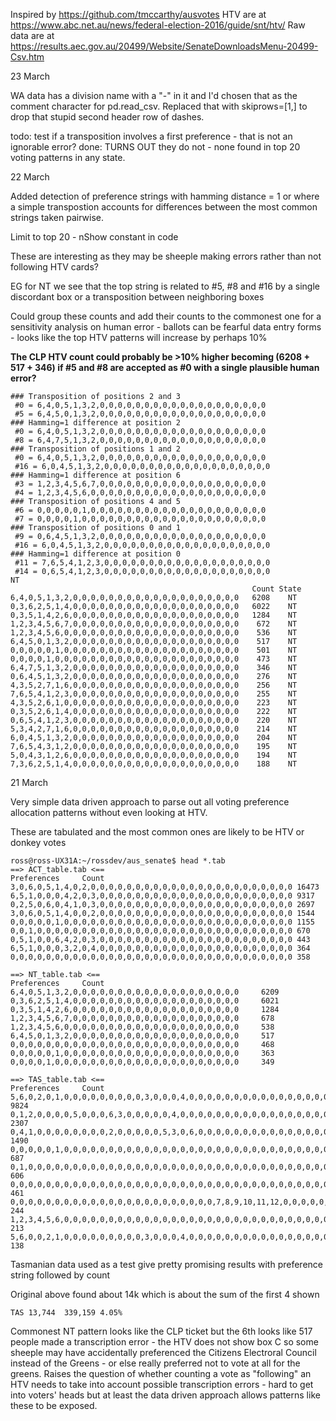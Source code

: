 Inspired by https://github.com/tmccarthy/ausvotes
HTV are at https://www.abc.net.au/news/federal-election-2016/guide/snt/htv/
Raw data are at https://results.aec.gov.au/20499/Website/SenateDownloadsMenu-20499-Csv.htm

23 March

WA data has a division name with a "-" in it and I'd chosen that as the comment character for
pd.read_csv. Replaced that with skiprows=[1,] to drop that stupid second header row of dashes.

todo: test if a transposition involves a first preference - that is not an ignorable error?
done: TURNS OUT they do not - none found in top 20 voting patterns in any state.

22 March

Added detection of preference strings with hamming distance = 1 or where a simple transpostion accounts for
differences between the most common strings taken pairwise.

Limit to top 20 - nShow constant in code

These are interesting as they may be sheeple making errors rather than not following HTV cards?

EG for NT we see that the top string is related to #5, #8 and #16 by a single discordant box or a transposition between neighboring boxes

Could group these counts and add their counts to the commonest one for a sensitivity analysis on human error - ballots can be
fearful data entry forms - looks like the top HTV patterns will increase by perhaps 10%

**The CLP HTV count could probably be >10% higher becoming (6208 + 517 + 346)
if #5 and #8 are accepted as #0 with a single plausible human error?**

~~~~
### Transposition of positions 2 and 3
 #0 = 6,4,0,5,1,3,2,0,0,0,0,0,0,0,0,0,0,0,0,0,0,0,0,0,0,0
 #5 = 6,4,5,0,1,3,2,0,0,0,0,0,0,0,0,0,0,0,0,0,0,0,0,0,0,0
### Hamming=1 difference at position 2
 #0 = 6,4,0,5,1,3,2,0,0,0,0,0,0,0,0,0,0,0,0,0,0,0,0,0,0,0
 #8 = 6,4,7,5,1,3,2,0,0,0,0,0,0,0,0,0,0,0,0,0,0,0,0,0,0,0
### Transposition of positions 1 and 2
 #0 = 6,4,0,5,1,3,2,0,0,0,0,0,0,0,0,0,0,0,0,0,0,0,0,0,0,0
 #16 = 6,0,4,5,1,3,2,0,0,0,0,0,0,0,0,0,0,0,0,0,0,0,0,0,0,0
### Hamming=1 difference at position 6
 #3 = 1,2,3,4,5,6,7,0,0,0,0,0,0,0,0,0,0,0,0,0,0,0,0,0,0,0
 #4 = 1,2,3,4,5,6,0,0,0,0,0,0,0,0,0,0,0,0,0,0,0,0,0,0,0,0
### Transposition of positions 4 and 5
 #6 = 0,0,0,0,0,1,0,0,0,0,0,0,0,0,0,0,0,0,0,0,0,0,0,0,0,0
 #7 = 0,0,0,0,1,0,0,0,0,0,0,0,0,0,0,0,0,0,0,0,0,0,0,0,0,0
### Transposition of positions 0 and 1
 #9 = 0,6,4,5,1,3,2,0,0,0,0,0,0,0,0,0,0,0,0,0,0,0,0,0,0,0
 #16 = 6,0,4,5,1,3,2,0,0,0,0,0,0,0,0,0,0,0,0,0,0,0,0,0,0,0
### Hamming=1 difference at position 0
 #11 = 7,6,5,4,1,2,3,0,0,0,0,0,0,0,0,0,0,0,0,0,0,0,0,0,0,0
 #14 = 0,6,5,4,1,2,3,0,0,0,0,0,0,0,0,0,0,0,0,0,0,0,0,0,0,0
NT
                                                      Count State
6,4,0,5,1,3,2,0,0,0,0,0,0,0,0,0,0,0,0,0,0,0,0,0,0,0   6208    NT
0,3,6,2,5,1,4,0,0,0,0,0,0,0,0,0,0,0,0,0,0,0,0,0,0,0   6022    NT
0,3,5,1,4,2,6,0,0,0,0,0,0,0,0,0,0,0,0,0,0,0,0,0,0,0   1284    NT
1,2,3,4,5,6,7,0,0,0,0,0,0,0,0,0,0,0,0,0,0,0,0,0,0,0    672    NT
1,2,3,4,5,6,0,0,0,0,0,0,0,0,0,0,0,0,0,0,0,0,0,0,0,0    536    NT
6,4,5,0,1,3,2,0,0,0,0,0,0,0,0,0,0,0,0,0,0,0,0,0,0,0    517    NT
0,0,0,0,0,1,0,0,0,0,0,0,0,0,0,0,0,0,0,0,0,0,0,0,0,0    501    NT
0,0,0,0,1,0,0,0,0,0,0,0,0,0,0,0,0,0,0,0,0,0,0,0,0,0    473    NT
6,4,7,5,1,3,2,0,0,0,0,0,0,0,0,0,0,0,0,0,0,0,0,0,0,0    346    NT
0,6,4,5,1,3,2,0,0,0,0,0,0,0,0,0,0,0,0,0,0,0,0,0,0,0    276    NT
4,3,5,2,7,1,6,0,0,0,0,0,0,0,0,0,0,0,0,0,0,0,0,0,0,0    256    NT
7,6,5,4,1,2,3,0,0,0,0,0,0,0,0,0,0,0,0,0,0,0,0,0,0,0    255    NT
4,3,5,2,6,1,0,0,0,0,0,0,0,0,0,0,0,0,0,0,0,0,0,0,0,0    223    NT
0,3,5,2,6,1,4,0,0,0,0,0,0,0,0,0,0,0,0,0,0,0,0,0,0,0    222    NT
0,6,5,4,1,2,3,0,0,0,0,0,0,0,0,0,0,0,0,0,0,0,0,0,0,0    220    NT
5,3,4,2,7,1,6,0,0,0,0,0,0,0,0,0,0,0,0,0,0,0,0,0,0,0    214    NT
6,0,4,5,1,3,2,0,0,0,0,0,0,0,0,0,0,0,0,0,0,0,0,0,0,0    204    NT
7,6,5,4,3,1,2,0,0,0,0,0,0,0,0,0,0,0,0,0,0,0,0,0,0,0    195    NT
5,0,4,3,1,2,6,0,0,0,0,0,0,0,0,0,0,0,0,0,0,0,0,0,0,0    194    NT
7,3,6,2,5,1,4,0,0,0,0,0,0,0,0,0,0,0,0,0,0,0,0,0,0,0    188    NT
~~~~

21 March

Very simple data driven approach to parse out all voting preference allocation patterns
without even looking at HTV. 

These are tabulated and the most common ones are likely to be HTV or donkey votes

~~~~
ross@ross-UX31A:~/rossdev/aus_senate$ head *.tab
==> ACT_table.tab <==
Preferences     Count
3,0,6,0,5,1,4,0,2,0,0,0,0,0,0,0,0,0,0,0,0,0,0,0,0,0,0,0,0,0,0,0 16473
6,5,1,0,0,0,4,2,0,3,0,0,0,0,0,0,0,0,0,0,0,0,0,0,0,0,0,0,0,0,0,0 9317
0,2,5,0,6,0,4,1,0,3,0,0,0,0,0,0,0,0,0,0,0,0,0,0,0,0,0,0,0,0,0,0 2697
3,0,6,0,5,1,4,0,0,2,0,0,0,0,0,0,0,0,0,0,0,0,0,0,0,0,0,0,0,0,0,0 1544
0,0,0,0,0,1,0,0,0,0,0,0,0,0,0,0,0,0,0,0,0,0,0,0,0,0,0,0,0,0,0,0 1155
0,0,1,0,0,0,0,0,0,0,0,0,0,0,0,0,0,0,0,0,0,0,0,0,0,0,0,0,0,0,0,0 670
0,5,1,0,0,6,4,2,0,3,0,0,0,0,0,0,0,0,0,0,0,0,0,0,0,0,0,0,0,0,0,0 443
6,5,1,0,0,0,3,2,0,4,0,0,0,0,0,0,0,0,0,0,0,0,0,0,0,0,0,0,0,0,0,0 364
0,0,0,0,0,0,0,0,0,0,0,0,0,0,0,0,0,0,0,0,0,0,0,0,0,0,0,0,0,0,0,0 358

==> NT_table.tab <==
Preferences     Count
6,4,0,5,1,3,2,0,0,0,0,0,0,0,0,0,0,0,0,0,0,0,0,0,0,0     6209
0,3,6,2,5,1,4,0,0,0,0,0,0,0,0,0,0,0,0,0,0,0,0,0,0,0     6021
0,3,5,1,4,2,6,0,0,0,0,0,0,0,0,0,0,0,0,0,0,0,0,0,0,0     1284
1,2,3,4,5,6,7,0,0,0,0,0,0,0,0,0,0,0,0,0,0,0,0,0,0,0     678
1,2,3,4,5,6,0,0,0,0,0,0,0,0,0,0,0,0,0,0,0,0,0,0,0,0     538
6,4,5,0,1,3,2,0,0,0,0,0,0,0,0,0,0,0,0,0,0,0,0,0,0,0     517
0,0,0,0,0,0,0,0,0,0,0,0,0,0,0,0,0,0,0,0,0,0,0,0,0,0     468
0,0,0,0,0,1,0,0,0,0,0,0,0,0,0,0,0,0,0,0,0,0,0,0,0,0     363
0,0,0,0,1,0,0,0,0,0,0,0,0,0,0,0,0,0,0,0,0,0,0,0,0,0     349

==> TAS_table.tab <==
Preferences     Count
5,6,0,2,0,1,0,0,0,0,0,0,0,0,0,3,0,0,0,4,0,0,0,0,0,0,0,0,0,0,0,0,0,0,0,0,0,0,0,0,0,0,0,0,0,0,0,0,0,0,0,0,0,0,0,0,0,0,0,0,0,0,0,0,0,0,0,0,0,0,0,0,0,0,0,0,0,0,0   9824
0,1,2,0,0,0,0,5,0,0,0,6,3,0,0,0,0,0,4,0,0,0,0,0,0,0,0,0,0,0,0,0,0,0,0,0,0,0,0,0,0,0,0,0,0,0,0,0,0,0,0,0,0,0,0,0,0,0,0,0,0,0,0,0,0,0,0,0,0,0,0,0,0,0,0,0,0,0,0   2307
0,4,1,0,0,0,0,0,0,0,0,2,0,0,0,0,0,5,3,0,6,0,0,0,0,0,0,0,0,0,0,0,0,0,0,0,0,0,0,0,0,0,0,0,0,0,0,0,0,0,0,0,0,0,0,0,0,0,0,0,0,0,0,0,0,0,0,0,0,0,0,0,0,0,0,0,0,0,0   1490
0,0,0,0,0,1,0,0,0,0,0,0,0,0,0,0,0,0,0,0,0,0,0,0,0,0,0,0,0,0,0,0,0,0,0,0,0,0,0,0,0,0,0,0,0,0,0,0,0,0,0,0,0,0,0,0,0,0,0,0,0,0,0,0,0,0,0,0,0,0,0,0,0,0,0,0,0,0,0   687
0,1,0,0,0,0,0,0,0,0,0,0,0,0,0,0,0,0,0,0,0,0,0,0,0,0,0,0,0,0,0,0,0,0,0,0,0,0,0,0,0,0,0,0,0,0,0,0,0,0,0,0,0,0,0,0,0,0,0,0,0,0,0,0,0,0,0,0,0,0,0,0,0,0,0,0,0,0,0   606
0,0,0,0,0,0,0,0,0,0,0,0,0,0,0,0,0,0,0,0,0,0,0,0,0,0,0,0,0,0,0,0,0,0,0,0,0,0,0,0,0,0,0,0,0,0,0,0,0,0,0,0,0,0,0,0,0,0,0,0,0,0,0,0,0,0,0,0,0,0,0,0,0,0,0,0,0,0,0   461
0,0,0,0,0,0,0,0,0,0,0,0,0,0,0,0,0,0,0,0,0,0,0,7,8,9,10,11,12,0,0,0,0,0,0,0,1,2,3,4,5,6,0,0,0,0,0,0,0,0,0,0,0,0,0,0,0,0,0,0,0,0,0,0,0,0,0,0,0,0,0,0,0,0,0,0,0,0,0        244
1,2,3,4,5,6,0,0,0,0,0,0,0,0,0,0,0,0,0,0,0,0,0,0,0,0,0,0,0,0,0,0,0,0,0,0,0,0,0,0,0,0,0,0,0,0,0,0,0,0,0,0,0,0,0,0,0,0,0,0,0,0,0,0,0,0,0,0,0,0,0,0,0,0,0,0,0,0,0   213
5,6,0,0,2,1,0,0,0,0,0,0,0,0,0,3,0,0,0,4,0,0,0,0,0,0,0,0,0,0,0,0,0,0,0,0,0,0,0,0,0,0,0,0,0,0,0,0,0,0,0,0,0,0,0,0,0,0,0,0,0,0,0,0,0,0,0,0,0,0,0,0,0,0,0,0,0,0,0   138

~~~~
Tasmanian data used as a test give pretty promising results with preference string followed by count

Original above found about 14k which is about the sum of the first 4 shown

~~~~
TAS 13,744  339,159 4.05%
~~~~

Commonest NT pattern looks like the CLP ticket but the 6th looks like 517 people made a transcription error - the HTV does not show box C so some sheeple may have accidentally 
preferenced the Citizens Electroral Council instead of the Greens - or else really preferred not to vote at all for the greens.
Raises the question of whether counting a vote as "following" an HTV needs to take into account possible transcription errors - hard to get into voters' heads but
at least the data driven approach allows patterns like these to be exposed.

